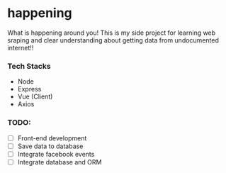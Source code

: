 # happening
What is happening around you! This is my side project for learning web sraping and clear understanding about getting data from undocumented internet!!

### Tech Stacks
  - Node
  - Express
  - Vue (Client)
  - Axios

### TODO:
  - [ ] Front-end development
  - [ ] Save data to database
  - [ ] Integrate facebook events
  - [ ] Integrate database and ORM